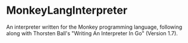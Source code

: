 # MonkeyLangInterpreter

An interpreter written for the Monkey programming language, following along
with Thorsten Ball's "Writing An Interpreter In Go" (Version 1.7).
